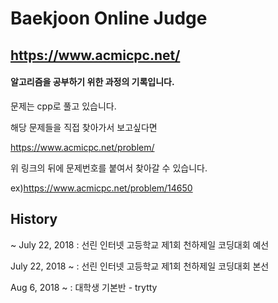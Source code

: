 # Baekjoon Online Judge
## https://www.acmicpc.net/
#### 알고리즘을 공부하기 위한 과정의 기록입니다.

문제는 cpp로 풀고 있습니다. 

해당 문제들을 직접 찾아가서 보고싶다면

https://www.acmicpc.net/problem/

위 링크의 뒤에 문제번호를 붙여서 찾아갈 수 있습니다.

ex)https://www.acmicpc.net/problem/14650

## History
~ July 22, 2018 : 선린 인터넷 고등학교 제1회 천하제일 코딩대회 예선

July 22, 2018 ~ : 선린 인터넷 고등학교 제1회 천하제일 코딩대회 본선

Aug 6, 2018 ~ : 대학생 기본반 - trytty
